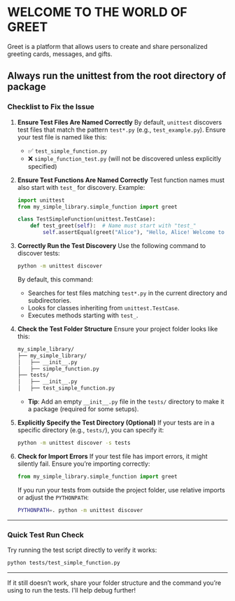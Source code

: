 # WELCOME TO THE WORLD OF GREET

Greet is a platform that allows users to create and share personalized greeting cards, messages, and gifts.

## Always run the unittest from the root directory of package

### **Checklist to Fix the Issue**

1. **Ensure Test Files Are Named Correctly**
   By default, `unittest` discovers test files that match the pattern `test*.py` (e.g., `test_example.py`). Ensure your test file is named like this:
   - ✅ `test_simple_function.py`
   - ❌ `simple_function_test.py` (will not be discovered unless explicitly specified)

2. **Ensure Test Functions Are Named Correctly**
   Test function names must also start with `test_` for discovery.
   Example:

   ```python
   import unittest
   from my_simple_library.simple_function import greet

   class TestSimpleFunction(unittest.TestCase):
       def test_greet(self):  # Name must start with "test_"
           self.assertEqual(greet("Alice"), "Hello, Alice! Welcome to my library.")
   ```

3. **Correctly Run the Test Discovery**
   Use the following command to discover tests:

   ```bash
   python -m unittest discover
   ```

   By default, this command:
   - Searches for test files matching `test*.py` in the current directory and subdirectories.
   - Looks for classes inheriting from `unittest.TestCase`.
   - Executes methods starting with `test_`.

4. **Check the Test Folder Structure**
   Ensure your project folder looks like this:

   ```bash
   my_simple_library/
   ├── my_simple_library/
   │   ├── __init__.py
   │   ├── simple_function.py
   ├── tests/
   │   ├── __init__.py
   │   ├── test_simple_function.py
   ```

   - **Tip**: Add an empty `__init__.py` file in the `tests/` directory to make it a package (required for some setups).

5. **Explicitly Specify the Test Directory (Optional)**
   If your tests are in a specific directory (e.g., `tests/`), you can specify it:

   ```bash
   python -m unittest discover -s tests
   ```

6. **Check for Import Errors**
   If your test file has import errors, it might silently fail. Ensure you’re importing correctly:

   ```python
   from my_simple_library.simple_function import greet
   ```

   If you run your tests from outside the project folder, use relative imports or adjust the `PYTHONPATH`:

   ```bash
   PYTHONPATH=. python -m unittest discover
   ```

---

### **Quick Test Run Check**

Try running the test script directly to verify it works:

```bash
python tests/test_simple_function.py
```

---

If it still doesn’t work, share your folder structure and the command you’re using to run the tests. I'll help debug further!

